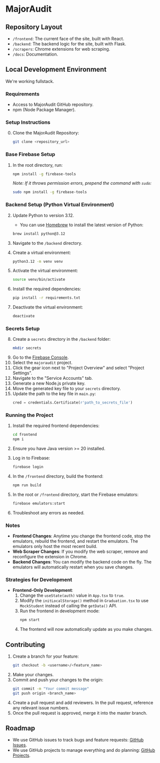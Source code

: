 # MajorAudit

## Repository Layout
- `/frontend`: The current face of the site, built with React.
- `/backend`: The backend logic for the site, built with Flask.
- `/scrapers`: Chrome extensions for web scraping.
- `/docs`: Documentation.

## Local Development Environment

We're working fullstack.

### Requirements
- Access to MajorAudit GitHub repository.
- npm (Node Package Manager).

### Setup Instructions

0. Clone the MajorAudit Repository:
    ```bash
    git clone <repository_url>
    ```

### Base Firebase Setup
1. In the root directory, run:
    ```bash
    npm install -g firebase-tools
    ```
   _Note: If it throws permission errors, prepend the command with `sudo`:_
    ```bash
    sudo npm install -g firebase-tools
    ```

### Backend Setup (Python Virtual Environment)
2. Update Python to version 3.12.
    - You can use [Homebrew](https://brew.sh/) to install the latest version of Python:
    ```bash
    brew install python@3.12
    ```

3. Navigate to the `/backend` directory.
4. Create a virtual environment:
    ```bash
    python3.12 -m venv venv
    ```
5. Activate the virtual environment:
    ```bash
    source venv/bin/activate
    ```
6. Install the required dependencies:
    ```bash
    pip install -r requirements.txt
    ```
7. Deactivate the virtual environment:
    ```bash
    deactivate
    ```

### Secrets Setup
8. Create a `secrets` directory in the `/backend` folder:
    ```bash
    mkdir secrets
    ```
9. Go to the [Firebase Console](https://console.firebase.google.com/).
10. Select the `majoraudit` project.
11. Click the gear icon next to "Project Overview" and select "Project Settings".
12. Navigate to the "Service Accounts" tab.
13. Generate a new Node.js private key.
14. Move the generated key file to your `secrets` directory.
15. Update the path to the key file in `main.py`:
    ```python
    cred = credentials.Certificate(r'path_to_secrets_file')
    ```

### Running the Project
1. Install the required frontend dependencies:
    ```bash
    cd frontend
    npm i
    ```

2. Ensure you have Java version >= 20 installed.

3. Log in to Firebase:
    ```bash
    firebase login
    ```

4. In the `/frontend` directory, build the frontend:
    ```bash
    npm run build
    ```

5. In the root or `/frontend` directory, start the Firebase emulators:
    ```bash
    firebase emulators:start
    ```

6. Troubleshoot any errors as needed.

### Notes
- **Frontend Changes**: Anytime you change the frontend code, stop the emulators, rebuild the frontend, and restart the emulators. The emulators only host the most recent build.
- **Web Scraper Changes**: If you modify the web scraper, remove and reconfigure the extension in Chrome.
- **Backend Changes**: You can modify the backend code on the fly. The emulators will automatically restart when you save changes.

### Strategies for Development
- **Frontend-Only Development**:
    1. Change the `useState(auth)` value in `App.tsx` to `true`.
    2. Modify the `initLocalStorage()` method in `Graduation.tsx` to use `MockStudent` instead of calling the `getData()` API.
    3. Run the frontend in development mode:
        ```bash
        npm start
        ```
    4. The frontend will now automatically update as you make changes.

## Contributing
1. Create a branch for your feature:
    ```bash
    git checkout -b <username>/<feature_name>
    ```
2. Make your changes.
3. Commit and push your changes to the origin:
    ```bash
    git commit -m "Your commit message"
    git push origin <branch_name>
    ```
4. Create a pull request and add reviewers. In the pull request, reference any relevant issue numbers.
5. Once the pull request is approved, merge it into the master branch.

## Roadmap
- We use GitHub issues to track bugs and feature requests: [GitHub Issues](https://github.com/YaleComputerSociety/MajorAudit/issues).
- We use GitHub projects to manage everything and do planning: [GitHub Projects](https://github.com/orgs/YaleComputerSociety/projects/2/).

